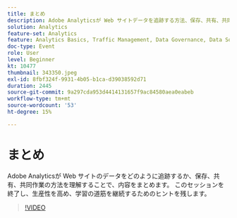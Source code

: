 ```yaml
---
title: まとめ
description: Adobe Analyticsが Web サイトデータを追跡する方法、保存、共有、共同作業の方法を示します。
solution: Analytics
feature-set: Analytics
feature: Analytics Basics, Traffic Management, Data Governance, Data Sources, Data Configuration and Collection
doc-type: Event
role: User
level: Beginner
kt: 10477
thumbnail: 343350.jpeg
exl-id: 8fbf324f-9931-4b05-b1ca-d39038592d71
duration: 2445
source-git-commit: 9a297cda953d4414131657f9ac84580aea0eabeb
workflow-type: tm+mt
source-wordcount: '53'
ht-degree: 15%

---
```


# まとめ

Adobe Analyticsが Web サイトのデータをどのように追跡するか、保存、共有、共同作業の方法を理解することで、内容をまとめます。 このセッションを終了し、生産性を高め、学習の道筋を継続するためのヒントを残します。

>[!VIDEO](https://video.tv.adobe.com/v/343350/?quality=12&learn=on)
